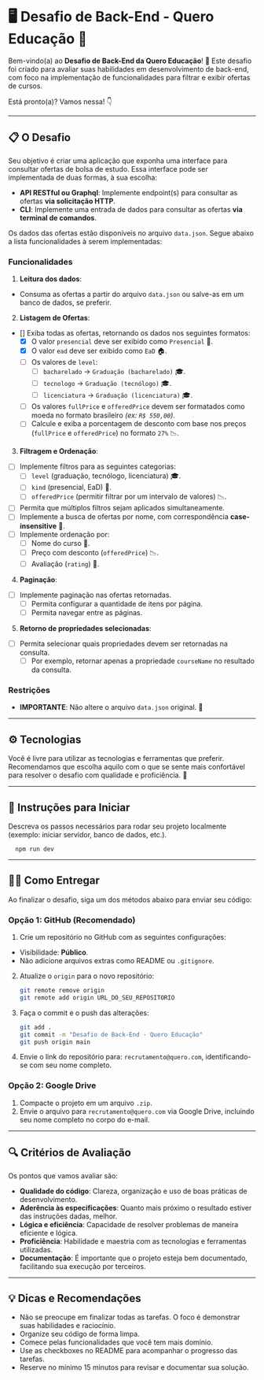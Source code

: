 # 🖥️ Desafio de Back-End - Quero Educação 🚀

Bem-vindo(a) ao **Desafio de Back-End da Quero Educação**! 🎉
Este desafio foi criado para avaliar suas habilidades em desenvolvimento de back-end, com foco na implementação de
funcionalidades para filtrar e exibir ofertas de cursos.

Está pronto(a)? Vamos nessa! 👇

---

## 📋 O Desafio

Seu objetivo é criar uma aplicação que exponha uma interface para consultar ofertas de bolsa de estudo. Essa
interface pode ser implementada de duas formas, à sua escolha:

- **API RESTful ou Graphql**: Implemente endpoint(s) para consultar as ofertas **via solicitação HTTP**.
- **CLI**: Implemente uma entrada de dados para consultar as ofertas **via terminal de comandos**.

Os dados das ofertas estão disponíveis no arquivo `data.json`. Segue abaixo a lista funcionalidades à serem implementadas:

### Funcionalidades

1. **Leitura dos dados**:

- Consuma as ofertas a partir do arquivo `data.json` ou salve-as em um banco de dados, se preferir.

2. **Listagem de Ofertas**:

- [] Exiba todas as ofertas, retornando os dados nos seguintes formatos:
    - [x] O valor `presencial` deve ser exibido como `Presencial` 🏫.
    - [x] O valor `ead` deve ser exibido como `EaD` 🏠.
    - [ ] Os valores de `level`:
        - [ ] `bacharelado` → `Graduação (bacharelado)` 🎓.
        - [ ] `tecnologo` → `Graduação (tecnólogo)` 🎓.
        - [ ] `licenciatura` → `Graduação (licenciatura)` 🎓.
    - [ ] Os valores `fullPrice` e `offeredPrice` devem ser formatados como moeda no formato brasileiro _(ex: `R$ 550,00`)_.
    - [ ] Calcule e exiba a porcentagem de desconto com base nos preços (`fullPrice` e `offeredPrice`) no formato `27%` 📉.

3. **Filtragem e Ordenação**:

- [ ] Implemente filtros para as seguintes categorias:
    - [ ] `level` (graduação, tecnólogo, licenciatura) 🎓.
    - [ ] `kind` (presencial, EaD) 🏫.
    - [ ] `offeredPrice` (permitir filtrar por um intervalo de valores) 📉.
- [ ] Permita que múltiplos filtros sejam aplicados simultaneamente.
- [ ] Implemente a busca de ofertas por nome, com correspondência **case-insensitive** 🔄.
- [ ] Implemente ordenação por:
    - [ ] Nome do curso 📝.
    - [ ] Preço com desconto (`offeredPrice`) 📉.
    - [ ] Avaliação (`rating`) 🌟.

4. **Paginação**:

- [ ] Implemente paginação nas ofertas retornadas.
  - [ ] Permita configurar a quantidade de itens por página.
  - [ ] Permita navegar entre as páginas.

5. **Retorno de propriedades selecionadas**:

- [ ] Permita selecionar quais propriedades devem ser retornadas na consulta.
  - [ ] Por exemplo, retornar apenas a propriedade `courseName` no resultado da consulta.

### Restrições

- **IMPORTANTE**: Não altere o arquivo `data.json` original. 🚫

---

## ⚙️ Tecnologias

Você é livre para utilizar as tecnologias e ferramentas que preferir. Recomendamos que escolha aquilo com o que se sente mais confortável para resolver o desafio com qualidade e proficiência. 🚀

---

## 📝 Instruções para Iniciar

Descreva os passos necessários para rodar seu projeto localmente (exemplo: iniciar servidor, banco de dados, etc.).

```
  npm run dev
```

---

## 🧑‍💻 Como Entregar

Ao finalizar o desafio, siga um dos métodos abaixo para enviar seu código:

### Opção 1: GitHub (Recomendado)

1. Crie um repositório no GitHub com as seguintes configurações:

- Visibilidade: **Público**.
- Não adicione arquivos extras como README ou `.gitignore`.

2. Atualize o `origin` para o novo repositório:
   ```bash
   git remote remove origin
   git remote add origin URL_DO_SEU_REPOSITORIO
   ```

3. Faça o commit e o push das alterações:
   ```bash
   git add .
   git commit -m "Desafio de Back-End - Quero Educação"
   git push origin main
   ```

4. Envie o link do repositório para: `recrutamento@quero.com`, identificando-se com seu nome completo.

### Opção 2: Google Drive

1. Compacte o projeto em um arquivo `.zip`.
2. Envie o arquivo para `recrutamento@quero.com` via Google Drive, incluindo seu nome completo no corpo do e-mail.

---

## 🔍 Critérios de Avaliação

Os pontos que vamos avaliar são:

- **Qualidade do código**: Clareza, organização e uso de boas práticas de desenvolvimento.
- **Aderência às especificações**: Quanto mais próximo o resultado estiver das instruções dadas, melhor.
- **Lógica e eficiência**: Capacidade de resolver problemas de maneira eficiente e lógica.
- **Proficiência**: Habilidade e maestria com as tecnologias e ferramentas utilizadas.
- **Documentação**: É importante que o projeto esteja bem documentado, facilitando sua execução por terceiros.

---

## 💡 Dicas e Recomendações

- Não se preocupe em finalizar todas as tarefas. O foco é demonstrar suas habilidades e raciocínio.
- Organize seu código de forma limpa.
- Comece pelas funcionalidades que você tem mais domínio.
- Use as checkboxes no README para acompanhar o progresso das tarefas.
- Reserve no mínimo 15 minutos para revisar e documentar sua solução.
